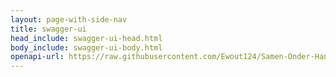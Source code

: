 ```yaml
---
layout: page-with-side-nav
title: swagger-ui
head_include: swagger-ui-head.html
body_include: swagger-ui-body.html
openapi-url: https://raw.githubusercontent.com/Ewout124/Samen-Onder-Handbereik/main/specificatie/Melding.yaml
---
```

<div id="swagger-ui"></div>
